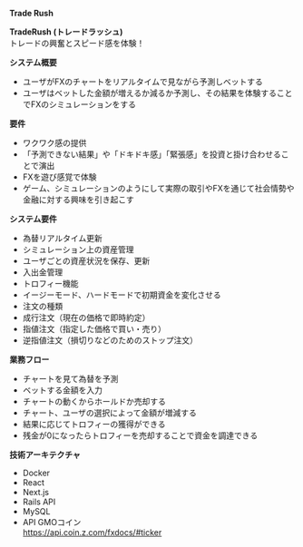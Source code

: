 **Trade Rush** 

**TradeRush (トレードラッシュ)**<br>
トレードの興奮とスピード感を体験！

**システム概要**<br>
- ユーザがFXのチャートをリアルタイムで見ながら予測しベットする<br>
- ユーザはベットした金額が増えるか減るか予測し、その結果を体験することでFXのシミュレーションをする

**要件**<br>
- ワクワク感の提供<br>
- 「予測できない結果」や「ドキドキ感」「緊張感」を投資と掛け合わせることで演出<br>
- FXを遊び感覚で体験<br>
- ゲーム、シミュレーションのようにして実際の取引やFXを通じて社会情勢や金融に対する興味を引き起こす

**システム要件**<br>
- 為替リアルタイム更新<br>
- シミュレーション上の資産管理<br>
- ユーザごとの資産状況を保存、更新<br>
- 入出金管理<br>
- トロフィー機能<br>
- イージーモード、ハードモードで初期資金を変化させる<br>
- 注文の種類<br>
- 成行注文（現在の価格で即時約定）<br>
- 指値注文（指定した価格で買い・売り）<br>
- 逆指値注文（損切りなどのためのストップ注文）

**業務フロー**<br>
- チャートを見て為替を予測<br>
- ベットする金額を入力<br>
- チャートの動くからホールドか売却する<br>
- チャート、ユーザの選択によって金額が増減する<br>
- 結果に応じてトロフィーの獲得ができる<br>
- 残金が0になったらトロフィーを売却することで資金を調達できる


**技術アーキテクチャ**<br>
- Docker<br>
- React<br>
- Next.js<br>
- Rails API<br>
- MySQL<br>
- API GMOコイン<br>
https://api.coin.z.com/fxdocs/#ticker